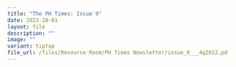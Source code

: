 ```yaml
---
title: "The PH Times: Issue 9"
date: 2022-10-01
layout: file
description: ""
image: ""
variant: tiptap
file_url: /files/Resource Room/PH Times Newsletter/issue_9___4q2022.pdf
---
```

